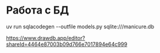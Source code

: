 # Работа с БД

uv run sqlacodegen --outfile models.py sqlite:///manicure.db

https://www.drawdb.app/editor?shareId=4464e87003b09d766e7017894e64c999
